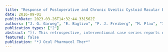 ```yaml
---
title: "Response of Postoperative and Chronic Uveitic Cystoid Macular Edema to a Dexamethasone-Based Intravitreal Implant (Ozurdex)"
date: 2016-09-01
publishDate: 2023-03-26T14:32:44.331562Z
authors: ["J. G. Garweg", "E. Baglivo", "F. J. Freiberg", "M. Pfau", "I. B. Pfister", "S. Michels", "S. Zandi"]
publication_types: ["2"]
abstract: ")). This retrospective, interventional case series reports on patients with chronic CME after uncomplicated vitrectomy for epiretinal gliosis or phacoemulsification (group 1: 12 eyes) or secondary to noninfectious endogenous uveitis (group 2: 36 eyes). Central retinal thickness (CRT), best-corrected visual acuity (BCVA, logMAR), and intraocular pressure (IOP) throughout follow-up were gleaned from the medical records. 3.4 months for postoperative and uveitic CME, respectively. Ozurdex seems to achieve a sustained effect over up to 6 months in postsurgical and uveitic CME."
featured: false
publication: "*J Ocul Pharmacol Ther*"
---
```


